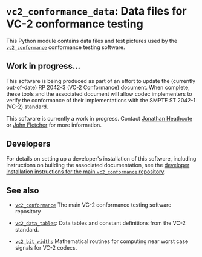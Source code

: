 `vc2_conformance_data`: Data files for VC-2 conformance testing
===============================================================

This Python module contains data files and test pictures used by the
[`vc2_conformance`](https://github.com/bbc/vc2-conformance-software)
conformance testing software.


Work in progress...
-------------------

This software is being produced as part of an effort to update the (currently
out-of-date) RP 2042-3 (VC-2 Conformance) document. When complete, these tools
and the associated document will allow codec implementers to verify the
conformance of their implementations with the SMPTE ST 2042-1 (VC-2) standard.

This software is currently a work in progress.  Contact [Jonathan
Heathcote](mailto:jonathan.heathcote@bbc.co.uk) or [John
Fletcher](mailto:john.fletcher@bbc.co.uk) for more information.


Developers
----------

For details on setting up a developer's installation of this software,
including instructions on building the associated documentation, see the
[developer installation instructions for the main `vc2_conformance`
repository](https://github.com/bbc/vc2_conformance/blob/master/docs/source/developer_guide/developer_installation.rst).


See also
--------

* [`vc2_conformance`](https://github.com/bbc/vc2_conformance) The main VC-2
  conformance testing software repository

* [`vc2_data_tables`](https://github.com/bbc/vc2_data_tables): Data tables and
  constant definitions from the VC-2 standard.

* [`vc2_bit_widths`](https://github.com/bbc/vc2_bit_widths) Mathematical
  routines for computing near worst case signals for VC-2 codecs.
